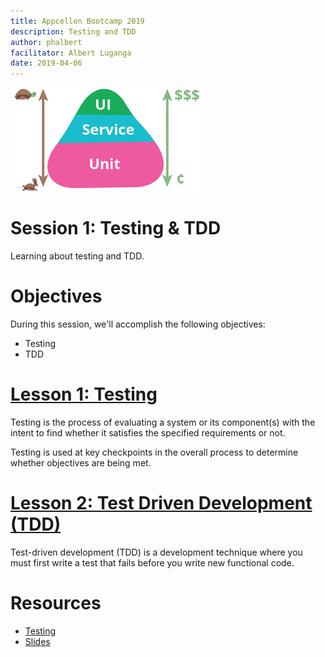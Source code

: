 ```yaml
---
title: Appcellon Bootcamp 2019
description: Testing and TDD
author: phalbert
facilitator: Albert Luganga
date: 2019-04-06
---
```



![Testing & TDD](.images/pyra.png)

# Session 1: Testing & TDD
Learning about testing and TDD.

# Objectives
 During this session, we'll accomplish the following objectives:
 
 * Testing
 * TDD


# [Lesson 1: Testing](lesson-1.md)

Testing is the process of evaluating a system or its component(s) with the intent to find whether it satisfies the specified requirements or not.

Testing is used at key checkpoints in the overall process to determine whether objectives are being met. 


# [Lesson 2: Test Driven Development (TDD)](lesson-2.md)

Test-driven development (TDD) is a development technique where you must first write a test that fails before you write new functional code.


# Resources

* [Testing](http://agiledata.org/essays/tdd.html)
* [Slides](TDD.pdf)



